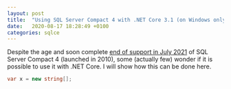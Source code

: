 ```yaml
---
layout: post
title:  "Using SQL Server Compact 4 with .NET Core 3.1 (on Windows only)"
date:   2020-08-17 18:28:49 +0100
categories: sqlce
---
```


Despite the age and soon complete [end of support in July 2021](https://support.microsoft.com/en-us/lifecycle/search?alpha=SQL%20Server%20Compact%204.0) of SQL Server Compact 4 (launched in 2010), some (actually few) wonder if it is possible to use it with .NET Core. I will show how this can be done here.






``` csharp
var x = new string[];

```
